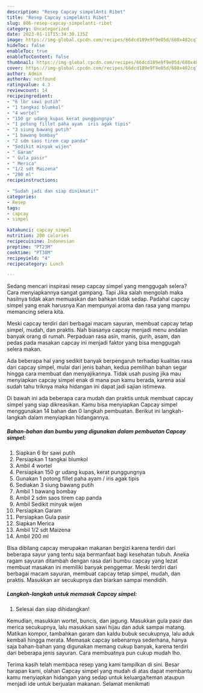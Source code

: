 ```yaml
---
description: "Resep Capcay simpelAnti Ribet"
title: "Resep Capcay simpelAnti Ribet"
slug: 806-resep-capcay-simpelanti-ribet
category: Uncategorized
date: 2023-01-11T15:34:30.135Z
image: https://img-global.cpcdn.com/recipes/66dcd189e9f9e05d/680x482cq70/capcay-simpel-foto-resep-utama.jpg
hideToc: false
enableToc: true
enableTocContent: false
thumbnail: https://img-global.cpcdn.com/recipes/66dcd189e9f9e05d/680x482cq70/capcay-simpel-foto-resep-utama.jpg
cover: https://img-global.cpcdn.com/recipes/66dcd189e9f9e05d/680x482cq70/capcay-simpel-foto-resep-utama.jpg
author: Admin
authorAv: notfound
ratingvalue: 4.3
reviewcount: 14
recipeingredient:
- "6 lbr sawi putih"
- "1 tangkai blumkol"
- "4 wortel"
- "150 gr udang kupas kerat punggungnya"
- "1 potong fillet paha ayam  iris agak tipis"
- "3 siung bawang putih"
- "1 bawang bombay"
- "2 sdm saos tirem cap panda"
- "Sedikit minyak wijen"
- " Garam"
- " Gula pasir"
- " Merica"
- "1/2 sdt Maizena"
- "200 ml"
recipeinstructions:

- "Sudah jadi dan siap dinikmati!"
categories:
- Resep
tags:
- capcay
- simpel

katakunci: capcay simpel 
nutrition: 200 calories
recipecuisine: Indonesian
preptime: "PT23M"
cooktime: "PT38M"
recipeyield: "4"
recipecategory: Lunch

---
```



Sedang mencari inspirasi resep capcay simpel yang menggugah selera? Cara menyiapkannya sangat gampang. Tapi Jika salah mengolah maka hasilnya tidak akan memuaskan dan bahkan tidak sedap. Padahal capcay simpel yang enak harusnya Kan mempunyai aroma dan rasa yang mampu memancing selera kita.


Meski capcay terdiri dari berbagai macam sayuran, membuat capcay tetap simpel, mudah, dan praktis. Nah biasanya capcay menjadi menu andalan banyak orang di rumah. Perpaduan rasa asin, manis, gurih, asam, dan pedas pada masakan capcay ini menjadi faktor yang bisa menggugah selera makan.

Ada beberapa hal yang sedikit banyak berpengaruh terhadap kualitas rasa dari capcay simpel, mulai dari jenis bahan, kedua pemilihan bahan segar hingga cara membuat dan menyajikannya. Tidak usah pusing jika mau menyiapkan capcay simpel enak di mana pun kamu berada, karena asal sudah tahu triknya maka hidangan ini dapat jadi sajian istimewa.


Di bawah ini ada beberapa cara mudah dan praktis untuk membuat capcay simpel yang siap dikreasikan. Kamu bisa menyiapkan Capcay simpel menggunakan 14 bahan dan 0 langkah pembuatan. Berikut ini langkah-langkah dalam menyiapkan hidangannya.

<!--inarticleads1-->

##### Bahan-bahan dan bumbu yang digunakan dalam pembuatan Capcay simpel:

1. Siapkan 6 lbr sawi putih
1. Persiapkan 1 tangkai blumkol
1. Ambil 4 wortel
1. Persiapkan 150 gr udang kupas, kerat punggungnya
1. Gunakan 1 potong fillet paha ayam / iris agak tipis
1. Sediakan 3 siung bawang putih
1. Ambil 1 bawang bombay
1. Ambil 2 sdm saos tirem cap panda
1. Ambil Sedikit minyak wijen
1. Persiapkan  Garam
1. Persiapkan  Gula pasir
1. Siapkan  Merica
1. Ambil 1/2 sdt Maizena
1. Ambil 200 ml


Bisa dibilang capcay merupakan makanan bergizi karena terdiri dari beberapa sayur yang tentu saja bermanfaat bagi kesehatan tubuh. Aneka ragam sayuran ditambah dengan rasa dari bumbu capcay yang lezat membuat masakan ini memiliki banyak penggemar. Meski terdiri dari berbagai macam sayuran, membuat capcay tetap simpel, mudah, dan praktis. Masukkan air secukupnya dan biarkan sampai mendidih. 

<!--inarticleads2-->

##### Langkah-langkah untuk memasak Capcay simpel:


1. Selesai dan siap dihidangkan!

Kemudian, masukkan wortel, buncis, dan jagung. Masukkan gula pasir dan merica secukupnya, lalu masukkan sawi hijau dan aduk sampai matang. Matikan kompor, tambahkan garam dan kaldu bubuk secukupnya, lalu aduk kembali hingga merata. Memasak capcay sebenarnya sederhana, hanya saja bahan-bahan yang digunakan memang cukup banyak, karena terdiri dari beberapa jenis sayuran. Cara membuatnya pun cukup mudah lho. 

Terima kasih telah membaca resep yang kami tampilkan di sini. Besar harapan kami, olahan Capcay simpel yang mudah di atas dapat membantu kamu menyiapkan hidangan yang sedap untuk keluarga/teman ataupun menjadi ide untuk berjualan makanan. Selamat menikmati
